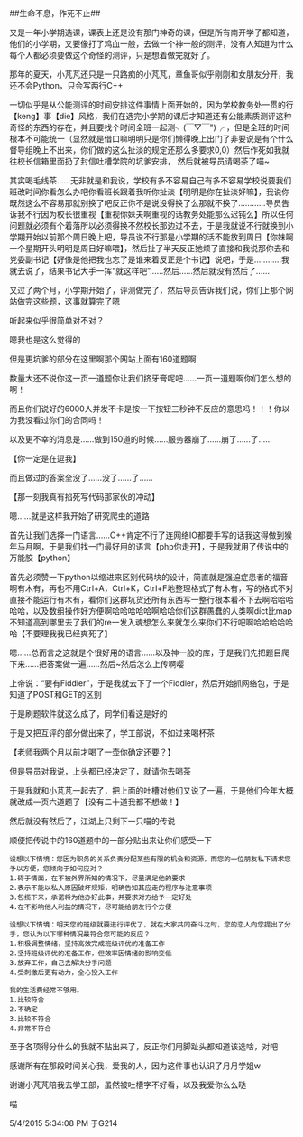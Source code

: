 ##生命不息，作死不止##

又是一年小学期选课，课表上还是没有那门神奇的课，但是所有南开学子都知道，他们的小学期，又要像打了鸡血一般，去做一个神一般的测评，没有人知道为什么每个人都必须要做这个奇怪的测评，只是想着做完就好了。

那年的夏天，小芃芃还只是一只路痴的小芃芃，章鱼哥似乎刚刚和女朋友分开，我还不会Python，只会写两行C++

一切似乎是从公能测评的时间安排这件事情上面开始的，因为学校教务处一贯的行【keng】事【die】风格，我们在选完小学期的课后才知道还有公能素质测评这种奇怪的东西的存在，并且要找个时间全班一起测╮(￣▽￣")╭ ，但是全班的时间根本不可能统一（显然就是借口嘛明明只是你们懒得晚上出门了非要说是有个什么督导组晚上不出来，你们做的这么扯淡的规定还那么多要求0,0）然后作死如我就往校长信箱里面扔了封信吐槽学院的坑爹安排， 然后就被导员请喝茶了喵~

其实喝毛线茶……无非就是和我说，学校有多不容易自己有多不容易学校说要我们班改时间你看怎么办吧你看班长跟着我听你扯淡【明明是你在扯淡好嘛】，我说你既然这么不容易那就别换了吧反正你不是说没得换了么那就不换了…………导员告诉我不行因为校长很重视【重视你妹夫啊重视的话教务处能那么迟钝么】所以任何问题就必须有个着落所以必须得换不然校长那边过不去，于是我就说不行就换到小学期开始以前那个周日晚上吧，导员说不行那是小学期的活不能放到周日【你妹啊一个星期开头明明是周日好嘛喂】，然后扯了半天反正她烦了直接和我说那你去和党委副书记【好像是他把我也忘了是谁来着反正是个书记】说吧，于是…………我就去说了，结果书记大手一挥“就这样吧”……然后……然后就没有然后了……

又过了两个月，小学期开始了，评测做完了，然后导员告诉我们说，你们上那个网站做完这些题，这事就算完了嗯

听起来似乎很简单对不对？

嗯我也是这么觉得的

但是更坑爹的部分在这里啊那个网站上面有160道题啊

数量大还不说你这一页一道题你让我们挤牙膏呢吧……一页一道题啊你们怎么想的啊！

而且你们说好的6000人并发不卡是按一下按钮三秒钟不反应的意思吗！！！你以为我没看过你们的合同吗！

以及更不幸的消息是……做到150道的时候……服务器崩了……崩了……了……

【你一定是在逗我】

而且做过的答案全没了……没了……了……

【那一刻我真有掐死写代码那家伙的冲动】

嗯……就是这样我开始了研究爬虫的道路

首先让我们选择一门语言……C++肯定不行了连网络IO都要手写的话我这得做到猴年马月啊，于是我们找一门最好用的语言【php你走开】，于是我就用了传说中的万能胶【python】

首先必须赞一下python以缩进来区别代码块的设计，简直就是强迫症患者的福音啊有木有，再也不用Ctrl+A，Ctrl+K，Ctrl+F地整理格式了有木有，写的格式不对直接不能运行有木有，看你们这群坑货还所有东西写一整行根本看不下去啊哈哈哈哈哈，以及数组操作好方便啊哈哈哈哈哈啊哈哈你们这群愚蠢的人类啊dict比map不知道高到哪里去了我们的re一发入魂想怎么来就怎么来你们不行吧啊哈哈哈哈哈哈【不要理我我已经爽死了】

嗯……总而言之这就是个很好用的语言……以及神一般的库，于是我们先把题目爬下来……把答案做一遍……然后~然后怎么上传啊嘤

上帝说：“要有Fiddler”，于是我就去下了一个Fiddler，然后开始抓网络包，于是知道了POST和GET的区别

于是刷题软件就这么成了，同学们看这是好的

于是又把互评的部分做出来了，学工部说，不如过来喝杯茶

【老师我两个月以前才喝了一壶你确定还要？】

但是导员对我说，上头都已经决定了，就请你去喝茶

于是我就和小芃芃一起去了，把上面的吐槽对他们又说了一遍，于是他们今年大概就改成一页六道题了【没有二十道我都不想做！】

然后就没有然后了，江湖上只剩下一只喵的传说

顺便把传说中的160道题中的一部分贴出来让你们感受一下

	设想以下情境：您因为职务的关系负责分配某些有限的机会和资源，而您的一位朋友私下请求您予以方便，您倾向于如何应对？
	1.碍于情面，在不被外界所知的情况下，尽量满足他的要求
	2.表示不能以私人原因破坏规矩，明确告知其应走的程序与注意事项
	3.包揽下来，承诺将为他办好此事，并要求对方给予一定好处
	4.在不影响他人利益的情况下，尽可能给朋友行个方便

	设想以下情境：明天您的班级就要进行评优了，就在大家共同奋斗之时，您的恋人向您提出了分手，您认为以下哪种情况最符合您可能的反应？
	1.积极调整情绪，坚持高效完成班级评优的准备工作
	2.坚持班级评优的准备工作，但效率因情绪的影响变低
	3.放弃工作，自己去解决分手问题
	4.受刺激后更有动力，全心投入工作

	我的生活费经常不够用。
	1.比较符合
	2.不确定
	3.比较不符合
	4.非常不符合

至于各项得分什么的我就不贴出来了，反正你们用脚趾头都知道该选啥，对吧

感谢所有在那段时间关心我，爱我的人，因为这件事也认识了月月学姐w

谢谢小芃芃陪我去学工部，虽然被吐槽字不好看，以及我爱你么么哒

喵

5/4/2015 5:34:08 PM 于G214


